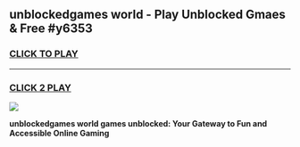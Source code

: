 
## unblockedgames world - Play Unblocked Gmaes & Free #y6353
<h3>
<a href="https://news.freeplayer.one?title=unblockedgames_world&ref=26F">CLICK TO PLAY</a></h3>
<hr>

<h3>
<a href="https://news.freeplayer.one?title=unblockedgames_world&ref=26F">CLICK 2 PLAY</a>
  
</h3>

<a href="https://news.freeplayer.one?title=unblockedgames_world&ref=26F/"><img src="https://clearcache.store/games.png"></a>


**unblockedgames world games unblocked: Your Gateway to Fun and Accessible Online Gaming**
